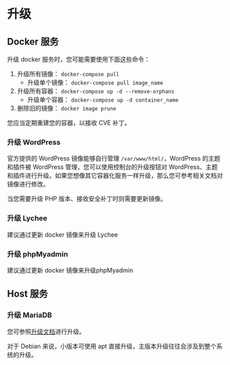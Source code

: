 # 升级

## Docker 服务

升级 docker 服务时，您可能需要使用下面这些命令：

1. 升级所有镜像： `docker-compose pull`
   - 升级单个镜像： `docker-compose pull image_name`
2. 升级所有容器： `docker-compose up -d --remove-orphans`
   - 升级单个容器： `docker-compose up -d container_name`
3. 删除旧的镜像： `docker image prune`

您应当定期重建您的容器，以接收 CVE 补丁。

### 升级 WordPress

官方提供的 WordPress 镜像能够自行管理 `/var/www/html/`，WordPress 的主题和插件被 WordPress 管理，您可以使用控制台的升级按钮对 WordPress、主题和插件进行升级。如果您想像其它容器化服务一样升级，那么您可参考相关文档对镜像进行修改。

当您需要升级 PHP 版本、接收安全补丁时则需要更新镜像。

### 升级 Lychee

建议通过更新 docker 镜像来升级 Lychee

### 升级 phpMyadmin

建议通过更新 docker 镜像来升级phpMyadmin

## Host 服务

### 升级 MariaDB

您可参照[升级文档](https://mariadb.com/docs/server/service-management/upgrades/community-server/)进行升级。

对于 Debian 来说，小版本可使用 apt 直接升级，主版本升级往往会涉及到整个系统的升级。
